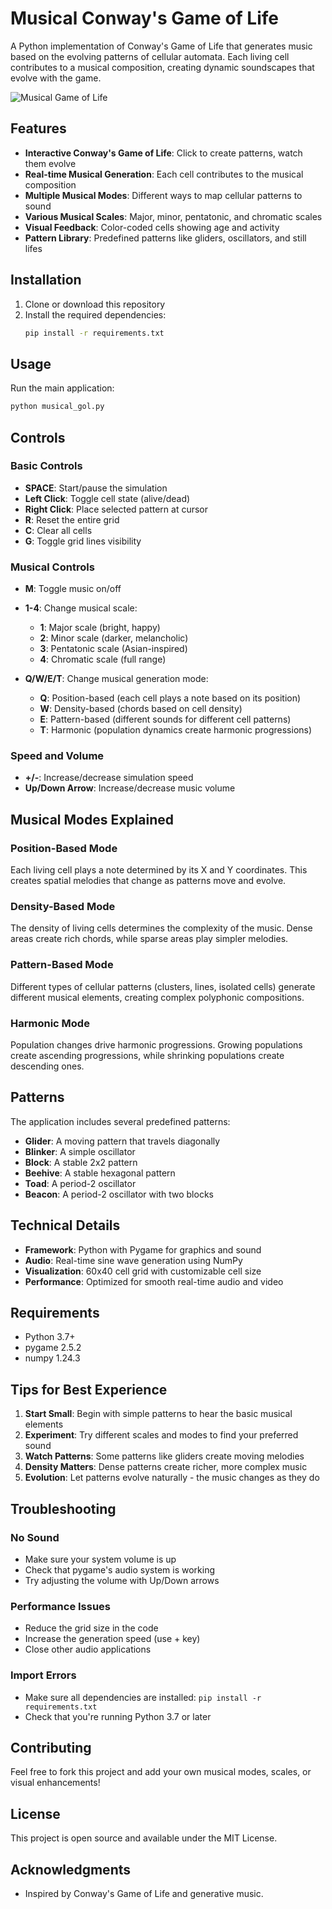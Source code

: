 # Musical Conway's Game of Life

A Python implementation of Conway's Game of Life that generates music based on the evolving patterns of cellular automata. Each living cell contributes to a musical composition, creating dynamic soundscapes that evolve with the game.

![Musical Game of Life](https://via.placeholder.com/600x400/2c3e50/ecf0f1?text=Musical+Game+of+Life)

## Features

- **Interactive Conway's Game of Life**: Click to create patterns, watch them evolve
- **Real-time Musical Generation**: Each cell contributes to the musical composition
- **Multiple Musical Modes**: Different ways to map cellular patterns to sound
- **Various Musical Scales**: Major, minor, pentatonic, and chromatic scales
- **Visual Feedback**: Color-coded cells showing age and activity
- **Pattern Library**: Predefined patterns like gliders, oscillators, and still lifes

## Installation

1. Clone or download this repository
2. Install the required dependencies:
   ```bash
   pip install -r requirements.txt
   ```

## Usage

Run the main application:
```bash
python musical_gol.py
```

## Controls

### Basic Controls
- **SPACE**: Start/pause the simulation
- **Left Click**: Toggle cell state (alive/dead)
- **Right Click**: Place selected pattern at cursor
- **R**: Reset the entire grid
- **C**: Clear all cells
- **G**: Toggle grid lines visibility

### Musical Controls
- **M**: Toggle music on/off
- **1-4**: Change musical scale:
  - **1**: Major scale (bright, happy)
  - **2**: Minor scale (darker, melancholic)
  - **3**: Pentatonic scale (Asian-inspired)
  - **4**: Chromatic scale (full range)

- **Q/W/E/T**: Change musical generation mode:
  - **Q**: Position-based (each cell plays a note based on its position)
  - **W**: Density-based (chords based on cell density)
  - **E**: Pattern-based (different sounds for different cell patterns)
  - **T**: Harmonic (population dynamics create harmonic progressions)

### Speed and Volume
- **+/-**: Increase/decrease simulation speed
- **Up/Down Arrow**: Increase/decrease music volume

## Musical Modes Explained

### Position-Based Mode
Each living cell plays a note determined by its X and Y coordinates. This creates spatial melodies that change as patterns move and evolve.

### Density-Based Mode
The density of living cells determines the complexity of the music. Dense areas create rich chords, while sparse areas play simpler melodies.

### Pattern-Based Mode
Different types of cellular patterns (clusters, lines, isolated cells) generate different musical elements, creating complex polyphonic compositions.

### Harmonic Mode
Population changes drive harmonic progressions. Growing populations create ascending progressions, while shrinking populations create descending ones.

## Patterns

The application includes several predefined patterns:

- **Glider**: A moving pattern that travels diagonally
- **Blinker**: A simple oscillator
- **Block**: A stable 2x2 pattern
- **Beehive**: A stable hexagonal pattern
- **Toad**: A period-2 oscillator
- **Beacon**: A period-2 oscillator with two blocks

## Technical Details

- **Framework**: Python with Pygame for graphics and sound
- **Audio**: Real-time sine wave generation using NumPy
- **Visualization**: 60x40 cell grid with customizable cell size
- **Performance**: Optimized for smooth real-time audio and video

## Requirements

- Python 3.7+
- pygame 2.5.2
- numpy 1.24.3

## Tips for Best Experience

1. **Start Small**: Begin with simple patterns to hear the basic musical elements
2. **Experiment**: Try different scales and modes to find your preferred sound
3. **Watch Patterns**: Some patterns like gliders create moving melodies
4. **Density Matters**: Dense patterns create richer, more complex music
5. **Evolution**: Let patterns evolve naturally - the music changes as they do

## Troubleshooting

### No Sound
- Make sure your system volume is up
- Check that pygame's audio system is working
- Try adjusting the volume with Up/Down arrows

### Performance Issues
- Reduce the grid size in the code
- Increase the generation speed (use + key)
- Close other audio applications

### Import Errors
- Make sure all dependencies are installed: `pip install -r requirements.txt`
- Check that you're running Python 3.7 or later

## Contributing

Feel free to fork this project and add your own musical modes, scales, or visual enhancements!

## License

This project is open source and available under the MIT License.

## Acknowledgments

- Inspired by Conway's Game of Life and generative music.
